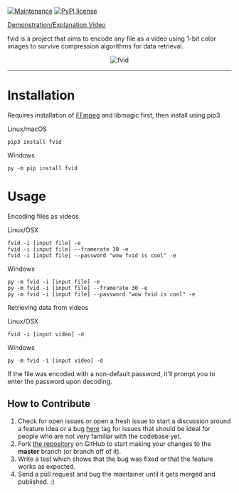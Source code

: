 [![Maintenance](https://img.shields.io/badge/Maintained%3F-yes-green.svg)](https://GitHub.com/Naereen/StrapDown.js/graphs/commit-activity)
[![PyPI license](https://img.shields.io/pypi/l/ansicolortags.svg)](https://pypi.python.org/pypi/ansicolortags/)

[Demonstration/Explanation Video](https://youtu.be/yu_ZIr0q5rU)

fvid is a project that aims to encode any file as a video using 1-bit color images
to survive compression algorithms for data retrieval.

<p align="center">
    <img src="https://i.imgur.com/LVthky0.png" alt="fvid">
    </br>
</p>

---

# Installation

Requires installation of [FFmpeg](https://ffmpeg.org/download.html) and libmagic first, then install using pip3 

Linux/macOS

```
pip3 install fvid 
```

Windows 

```
py -m pip install fvid 
```

# Usage

Encoding files as videos
 
Linux/OSX

```
fvid -i [input file] -e
fvid -i [input file] --framerate 30 -e
fvid -i [input file] --password "wow fvid is cool" -e
```

Windows 

```
py -m fvid -i [input file] -e
py -m fvid -i [input file] --framerate 30 -e
py -m fvid -i [input file] --password "wow fvid is cool" -e
```

Retrieving data from videos
 
Linux/OSX

```
fvid -i [input video] -d
```

Windows 

```
py -m fvid -i [input video] -d
```

If the file was encoded with a non-default password, it'll prompt you to enter the password upon decoding.
 
 How to Contribute
-----------------

1.  Check for open issues or open a fresh issue to start a discussion
    around a feature idea or a bug [here](https://github.com/AlfredoSequeida/fvid/issues)
    tag for issues that should be ideal for people who are not very familiar with the codebase yet.
2.  Fork [the repository](https://github.com/alfredosequeida/fvid) on
    GitHub to start making your changes to the **master** branch (or branch off of it).
3.  Write a test which shows that the bug was fixed or that the feature
    works as expected.
4.  Send a pull request and bug the maintainer until it gets merged and
    published. :)
